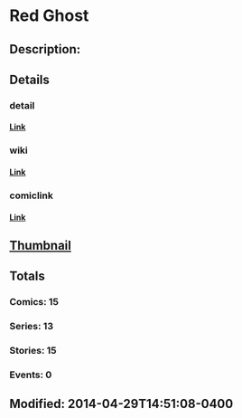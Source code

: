 # Red Ghost
## Description: 
## Details
### detail
#### [Link](http://marvel.com/comics/characters/1009534/red_ghost?utm_campaign=apiRef&utm_source=225578a89fc76f3d20fbffda5d17a88d)
### wiki
#### [Link](http://marvel.com/universe/Red_Ghost?utm_campaign=apiRef&utm_source=225578a89fc76f3d20fbffda5d17a88d)
### comiclink
#### [Link](http://marvel.com/comics/characters/1009534/red_ghost?utm_campaign=apiRef&utm_source=225578a89fc76f3d20fbffda5d17a88d)
## [Thumbnail](http://i.annihil.us/u/prod/marvel/i/mg/7/10/535ff3cd59285.jpg)
## Totals
### Comics: 15
### Series: 13
### Stories: 15
### Events: 0
## Modified: 2014-04-29T14:51:08-0400